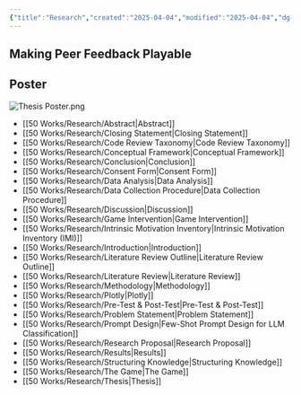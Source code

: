 ```yaml
---
{"title":"Research","created":"2025-04-04","modified":"2025-04-04","dg-permalink":"research","dg-publish":true,"permalink":"/research/","dgPassFrontmatter":true,"updated":"2025-04-04"}
---
```



## Making Peer Feedback Playable



## Poster

![Thesis Poster.png](/img/user/00%20System/Assets/Thesis%20Poster.png)



- [[50 Works/Research/Abstract\|Abstract]]
- [[50 Works/Research/Closing Statement\|Closing Statement]]
- [[50 Works/Research/Code Review Taxonomy\|Code Review Taxonomy]]
- [[50 Works/Research/Conceptual Framework\|Conceptual Framework]]
- [[50 Works/Research/Conclusion\|Conclusion]]
- [[50 Works/Research/Consent Form\|Consent Form]]
- [[50 Works/Research/Data Analysis\|Data Analysis]]
- [[50 Works/Research/Data Collection Procedure\|Data Collection Procedure]]
- [[50 Works/Research/Discussion\|Discussion]]
- [[50 Works/Research/Game Intervention\|Game Intervention]]
- [[50 Works/Research/Intrinsic Motivation Inventory\|Intrinsic Motivation Inventory (IMI)]]
- [[50 Works/Research/Introduction\|Introduction]]
- [[50 Works/Research/Literature Review Outline\|Literature Review Outline]]
- [[50 Works/Research/Literature Review\|Literature Review]]
- [[50 Works/Research/Methodology\|Methodology]]
- [[50 Works/Research/Plotly\|Plotly]]
- [[50 Works/Research/Pre-Test & Post-Test\|Pre-Test & Post-Test]]
- [[50 Works/Research/Problem Statement\|Problem Statement]]
- [[50 Works/Research/Prompt Design\|Few-Shot Prompt Design for LLM Classification]]
- [[50 Works/Research/Research Proposal\|Research Proposal]]
- [[50 Works/Research/Results\|Results]]
- [[50 Works/Research/Structuring Knowledge\|Structuring Knowledge]]
- [[50 Works/Research/The Game\|The Game]]
- [[50 Works/Research/Thesis\|Thesis]]


